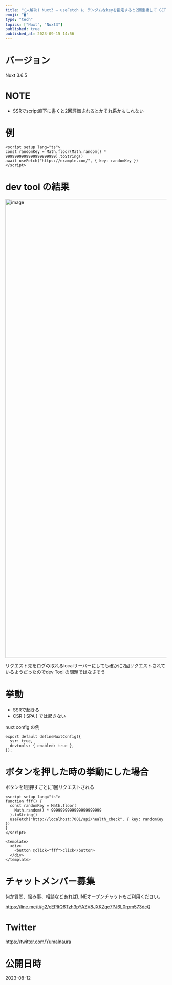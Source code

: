 ```yaml
---
title: "(未解決) Nuxt3 – useFetch に ランダムなkeyを指定すると2回重複して GET リクエストしてしまう (SSR)"
emoji: "🖥"
type: "tech"
topics: ["Nuxt", "Nuxt3"]
published: true
published_at: 2023-09-15 14:56
---
```


# バージョン

Nuxt 3.6.5 

# NOTE

- SSRでscript直下に書くと2回評価されるとかそれ系かもしれない

# 例

```vue
<script setup lang="ts">
const randomKey = Math.floor(Math.random() * 9999999999999999999999).toString()
await useFetch("https://example.com/", { key: randomKey })
</script>
```

# dev tool の結果

<img width="1435" alt="image" src="https://github.com/YumaInaura/YumaInaura/assets/13635059/19d65001-87e9-4636-b1e9-3ac13bd0ab11">

リクエスト先をログの取れるlocalサーバーにしても確かに2回リクエストされているようだったのでdev Tool の問題ではなさそう


# 挙動

- SSRで起きる
- CSR  ( SPA ) では起きない

nuxt config の例

```
export default defineNuxtConfig({
  ssr: true,
  devtools: { enabled: true },
});
```

# ボタンを押した時の挙動にした場合

ボタンを1回押すごとに1回リクエストされる

```vue
<script setup lang="ts">
function fff() {
  const randomKey = Math.floor(
    Math.random() * 9999999999999999999999
  ).toString()
  useFetch("http://localhost:7001/api/health_check", { key: randomKey })
}
</script>

<template>
  <div>
    <button @click="fff">click</button>
  </div>
</template>

```

# チャットメンバー募集


何か質問、悩み事、相談などあればLINEオープンチャットもご利用ください。

https://line.me/ti/g2/eEPltQ6Tzh3pYAZV8JXKZqc7PJ6L0rpm573dcQ


# Twitter

https://twitter.com/YumaInaura


# 公開日時

2023-08-12
